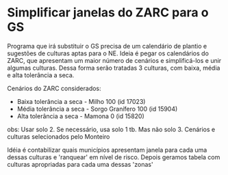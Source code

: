 # Simplificar janelas do ZARC para o GS

Programa que irá substituir o GS precisa de um calendário de plantio e sugestões de culturas aptas para o NE. Ideia é pegar os calendários do ZARC, que apresentam um maior número de cenários e simplificá-los e unir algumas culturas. Dessa forma serão tratadas 3 culturas, com baixa, média e alta tolerância a seca.

Cenários do ZARC considerados:
* Baixa tolerância a seca - Milho 100 (id 17023)
* Média tolerância a seca - Sorgo Granífero 100 (id 15904)
* Alta tolerância a seca - Mamona 0 (id 15820)

obs: Usar solo 2. Se necessário, usa solo 1 tb. Mas não solo 3.
Cenários e culturas selecionados pelo Monteiro

Idéia é contabilizar quais municípios apresentam janela para cada uma dessas culturas e 'ranquear' em nível de risco. Depois geramos tabela com culturas apropriadas para cada uma dessas 'zonas'